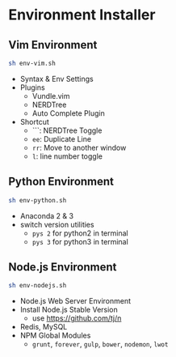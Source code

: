 # Environment Installer

## Vim Environment

```bash
sh env-vim.sh
```

- Syntax & Env Settings
- Plugins
	- Vundle.vim
	- NERDTree
	- Auto Complete Plugin
- Shortcut
	- `\``: NERDTree Toggle
	- `ee`: Duplicate Line
	- `rr`: Move to another window
	- `l`: line number toggle

## Python Environment

```bash
sh env-python.sh
```

- Anaconda 2 & 3
- switch version utilities
	- `pys 2` for python2 in terminal
	- `pys 3` for python3 in terminal

## Node.js Environment

```bash
sh env-nodejs.sh
```

- Node.js Web Server Environment
- Install Node.js Stable Version 
	- use https://github.com/tj/n
- Redis, MySQL
- NPM Global Modules
	- `grunt`, `forever`, `gulp`, `bower`, `nodemon`, `lwot`
